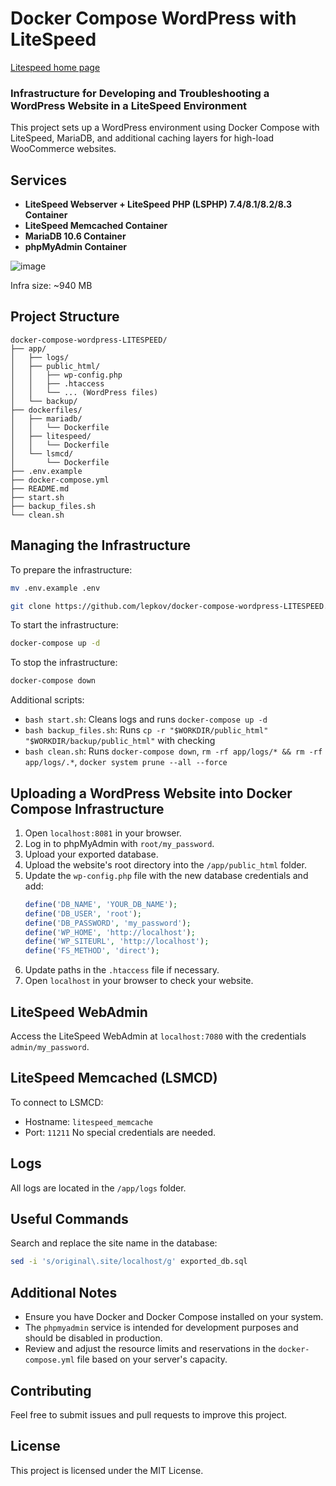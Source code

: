 # Docker Compose WordPress with LiteSpeed

[Litespeed home page](https://www.litespeedtech.com/)

### Infrastructure for Developing and Troubleshooting a WordPress Website in a LiteSpeed Environment

This project sets up a WordPress environment using Docker Compose with LiteSpeed, MariaDB, and additional caching layers for high-load WooCommerce websites.

## Services

- **LiteSpeed Webserver + LiteSpeed PHP (LSPHP) 7.4/8.1/8.2/8.3 Container**
- **LiteSpeed Memcached Container**
- **MariaDB 10.6 Container**
- **phpMyAdmin Container**

![image](https://github.com/lepkov/docker-compose-wordpress-LITESPEED/assets/23506790/d3f0aa87-6e1d-4e13-9a70-4e4a73ec0581)

Infra size: ~940 MB

## Project Structure

```
docker-compose-wordpress-LITESPEED/
├── app/
│   ├── logs/
│   ├── public_html/
│   │   ├── wp-config.php
│   │   ├── .htaccess
│   │   └── ... (WordPress files)
│   └── backup/
├── dockerfiles/
│   ├── mariadb/
│   │   └── Dockerfile
│   ├── litespeed/
│   │   └── Dockerfile
│   └── lsmcd/
│       └── Dockerfile
├── .env.example
├── docker-compose.yml
├── README.md
├── start.sh
├── backup_files.sh
└── clean.sh
```

## Managing the Infrastructure

To prepare the infrastructure:
```sh
mv .env.example .env
```
```sh
git clone https://github.com/lepkov/docker-compose-wordpress-LITESPEED.git
```

To start the infrastructure:
```sh
docker-compose up -d
```

To stop the infrastructure:
```sh
docker-compose down
```

Additional scripts:
- `bash start.sh`: Cleans logs and runs `docker-compose up -d`
- `bash backup_files.sh`: Runs `cp -r "$WORKDIR/public_html" "$WORKDIR/backup/public_html"` with checking
- `bash clean.sh`: Runs `docker-compose down`, `rm -rf app/logs/* && rm -rf app/logs/.*`, `docker system prune --all --force`

## Uploading a WordPress Website into Docker Compose Infrastructure

1. Open `localhost:8081` in your browser.
2. Log in to phpMyAdmin with `root/my_password`.
3. Upload your exported database.
4. Upload the website's root directory into the `/app/public_html` folder.
5. Update the `wp-config.php` file with the new database credentials and add:
   ```php
   define('DB_NAME', 'YOUR_DB_NAME');
   define('DB_USER', 'root');
   define('DB_PASSWORD', 'my_password');
   define('WP_HOME', 'http://localhost');
   define('WP_SITEURL', 'http://localhost');
   define('FS_METHOD', 'direct');
   ```
6. Update paths in the `.htaccess` file if necessary.
7. Open `localhost` in your browser to check your website.

## LiteSpeed WebAdmin

Access the LiteSpeed WebAdmin at `localhost:7080` with the credentials `admin/my_password`.

## LiteSpeed Memcached (LSMCD)

To connect to LSMCD:
- Hostname: `litespeed_memcache`
- Port: `11211`
No special credentials are needed.

## Logs

All logs are located in the `/app/logs` folder.

## Useful Commands

Search and replace the site name in the database:
```sh
sed -i 's/original\.site/localhost/g' exported_db.sql
```

## Additional Notes

- Ensure you have Docker and Docker Compose installed on your system.
- The `phpmyadmin` service is intended for development purposes and should be disabled in production.
- Review and adjust the resource limits and reservations in the `docker-compose.yml` file based on your server's capacity.

## Contributing

Feel free to submit issues and pull requests to improve this project.

## License

This project is licensed under the MIT License.
